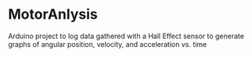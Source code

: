 # MotorAnlysis
Arduino project to log data gathered with a Hall Effect sensor to generate graphs of angular position, velocity, and acceleration vs. time
